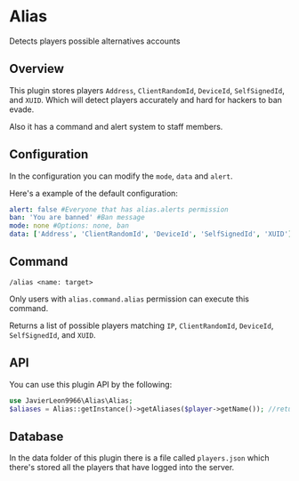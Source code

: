 # Alias
Detects players possible alternatives accounts

## Overview
This plugin stores players `Address`, `ClientRandomId`, `DeviceId`, `SelfSignedId`, and `XUID`.
Which will detect players accurately and hard for hackers to ban evade.

Also it has a command and alert system to staff members.

## Configuration
In the configuration you can modify the `mode`, `data` and `alert`.

Here's a example of the default configuration:
```yaml
alert: false #Everyone that has alias.alerts permission
ban: 'You are banned' #Ban message
mode: none #Options: none, ban
data: ['Address', 'ClientRandomId', 'DeviceId', 'SelfSignedId', 'XUID'] #Check for matching data in which will alert the staff members or ban the player
```

## Command
`/alias <name: target>`

Only users with `alias.command.alias` permission can execute this command.

Returns a list of possible players matching `IP`, `ClientRandomId`, `DeviceId`, `SelfSignedId`, and `XUID`.

## API
You can use this plugin API by the following:
```php
use JavierLeon9966\Alias\Alias;
$aliases = Alias::getInstance()->getAliases($player->getName()); //returns a array of detected players
```

## Database
In the data folder of this plugin there is a file called `players.json` which there's stored all the players that have logged into the server.
